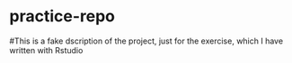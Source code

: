 # practice-repo

#This is a fake dscription of the project, just for the exercise, which I have written with Rstudio
